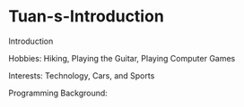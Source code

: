 Tuan-s-Introduction
===================

Introduction

Hobbies:
Hiking, Playing the Guitar, Playing Computer Games

Interests:
Technology, Cars, and Sports

Programming Background: